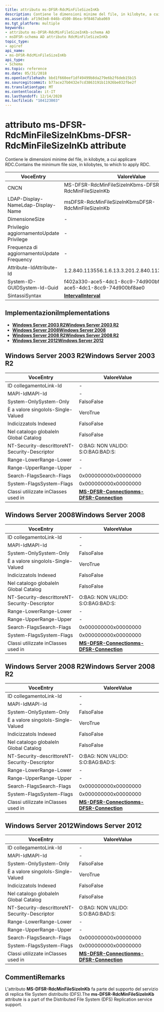 ```yaml
---
title: attributo ms-DFSR-RdcMinFileSizeInKb
description: Contiene le dimensioni minime del file, in kilobyte, a cui applicare RDC.
ms.assetid: af19d3e8-046b-4500-86ea-9f8467aba069
ms.tgt_platform: multiple
keywords:
- attributo ms-DFSR-RdcMinFileSizeInKb-schema AD
- msDFSR-schema AD attributo RdcMinFileSizeInKb
topic_type:
- apiref
api_name:
- ms-DFSR-RdcMinFileSizeInKb
api_type:
- Schema
ms.topic: reference
ms.date: 05/31/2018
ms.openlocfilehash: bbd1f660eef1df49499b8da279e6b2f6deb15b15
ms.sourcegitcommit: b77ace27b0432e7cd3863191b11926be032fbe2f
ms.translationtype: MT
ms.contentlocale: it-IT
ms.lasthandoff: 12/14/2020
ms.locfileid: "104123003"
---
```

# <a name="ms-dfsr-rdcminfilesizeinkb-attribute"></a><span data-ttu-id="e0baf-105">attributo ms-DFSR-RdcMinFileSizeInKb</span><span class="sxs-lookup"><span data-stu-id="e0baf-105">ms-DFSR-RdcMinFileSizeInKb attribute</span></span>

<span data-ttu-id="e0baf-106">Contiene le dimensioni minime del file, in kilobyte, a cui applicare RDC.</span><span class="sxs-lookup"><span data-stu-id="e0baf-106">Contains the minimum file size, in kilobytes, to which to apply RDC.</span></span>



| <span data-ttu-id="e0baf-107">Voce</span><span class="sxs-lookup"><span data-stu-id="e0baf-107">Entry</span></span> | <span data-ttu-id="e0baf-108">Valore</span><span class="sxs-lookup"><span data-stu-id="e0baf-108">Value</span></span> |
|-------------------|--------------------------------------|
| <span data-ttu-id="e0baf-109">CN</span><span class="sxs-lookup"><span data-stu-id="e0baf-109">CN</span></span>                | <span data-ttu-id="e0baf-110">MS-DFSR-RdcMinFileSizeInKb</span><span class="sxs-lookup"><span data-stu-id="e0baf-110">ms-DFSR-RdcMinFileSizeInKb</span></span>           |
| <span data-ttu-id="e0baf-111">LDAP-Display-Name</span><span class="sxs-lookup"><span data-stu-id="e0baf-111">Ldap-Display-Name</span></span> | <span data-ttu-id="e0baf-112">msDFSR-RdcMinFileSizeInKb</span><span class="sxs-lookup"><span data-stu-id="e0baf-112">msDFSR-RdcMinFileSizeInKb</span></span>            |
| <span data-ttu-id="e0baf-113">Dimensione</span><span class="sxs-lookup"><span data-stu-id="e0baf-113">Size</span></span>              | \-                                   |
| <span data-ttu-id="e0baf-114">Privilegio aggiornamento</span><span class="sxs-lookup"><span data-stu-id="e0baf-114">Update Privilege</span></span>  | \-                                   |
| <span data-ttu-id="e0baf-115">Frequenza di aggiornamento</span><span class="sxs-lookup"><span data-stu-id="e0baf-115">Update Frequency</span></span>  | \-                                   |
| <span data-ttu-id="e0baf-116">Attribute-Id</span><span class="sxs-lookup"><span data-stu-id="e0baf-116">Attribute-Id</span></span>      | <span data-ttu-id="e0baf-117">1.2.840.113556.1.6.13.3.20</span><span class="sxs-lookup"><span data-stu-id="e0baf-117">1.2.840.113556.1.6.13.3.20</span></span>           |
| <span data-ttu-id="e0baf-118">System-ID-GUID</span><span class="sxs-lookup"><span data-stu-id="e0baf-118">System-Id-Guid</span></span>    | <span data-ttu-id="e0baf-119">f402a330-ace5-4dc1-8cc9-74d900bf8ae0</span><span class="sxs-lookup"><span data-stu-id="e0baf-119">f402a330-ace5-4dc1-8cc9-74d900bf8ae0</span></span> |
| <span data-ttu-id="e0baf-120">Sintassi</span><span class="sxs-lookup"><span data-stu-id="e0baf-120">Syntax</span></span>            | [<span data-ttu-id="e0baf-121">**Interval**</span><span class="sxs-lookup"><span data-stu-id="e0baf-121">**Interval**</span></span>](s-interval.md)       |



## <a name="implementations"></a><span data-ttu-id="e0baf-122">Implementazioni</span><span class="sxs-lookup"><span data-stu-id="e0baf-122">Implementations</span></span>

-   [<span data-ttu-id="e0baf-123">**Windows Server 2003 R2**</span><span class="sxs-lookup"><span data-stu-id="e0baf-123">**Windows Server 2003 R2**</span></span>](#windows-server-2003-r2)
-   [<span data-ttu-id="e0baf-124">**Windows Server 2008**</span><span class="sxs-lookup"><span data-stu-id="e0baf-124">**Windows Server 2008**</span></span>](#windows-server-2008)
-   [<span data-ttu-id="e0baf-125">**Windows Server 2008 R2**</span><span class="sxs-lookup"><span data-stu-id="e0baf-125">**Windows Server 2008 R2**</span></span>](#windows-server-2008-r2)
-   [<span data-ttu-id="e0baf-126">**Windows Server 2012**</span><span class="sxs-lookup"><span data-stu-id="e0baf-126">**Windows Server 2012**</span></span>](#windows-server-2012)

## <a name="windows-server-2003-r2"></a><span data-ttu-id="e0baf-127">Windows Server 2003 R2</span><span class="sxs-lookup"><span data-stu-id="e0baf-127">Windows Server 2003 R2</span></span>



| <span data-ttu-id="e0baf-128">Voce</span><span class="sxs-lookup"><span data-stu-id="e0baf-128">Entry</span></span> | <span data-ttu-id="e0baf-129">Valore</span><span class="sxs-lookup"><span data-stu-id="e0baf-129">Value</span></span> |
|------------------------|--------------------------------------------------------------|
| <span data-ttu-id="e0baf-130">ID collegamento</span><span class="sxs-lookup"><span data-stu-id="e0baf-130">Link-Id</span></span>                | \-                                                           |
| <span data-ttu-id="e0baf-131">MAPI-Id</span><span class="sxs-lookup"><span data-stu-id="e0baf-131">MAPI-Id</span></span>                | \-                                                           |
| <span data-ttu-id="e0baf-132">System-Only</span><span class="sxs-lookup"><span data-stu-id="e0baf-132">System-Only</span></span>            | <span data-ttu-id="e0baf-133">Falso</span><span class="sxs-lookup"><span data-stu-id="e0baf-133">False</span></span>                                                        |
| <span data-ttu-id="e0baf-134">È a valore singolo</span><span class="sxs-lookup"><span data-stu-id="e0baf-134">Is-Single-Valued</span></span>       | <span data-ttu-id="e0baf-135">Vero</span><span class="sxs-lookup"><span data-stu-id="e0baf-135">True</span></span>                                                         |
| <span data-ttu-id="e0baf-136">Indicizzato</span><span class="sxs-lookup"><span data-stu-id="e0baf-136">Is Indexed</span></span>             | <span data-ttu-id="e0baf-137">Falso</span><span class="sxs-lookup"><span data-stu-id="e0baf-137">False</span></span>                                                        |
| <span data-ttu-id="e0baf-138">Nel catalogo globale</span><span class="sxs-lookup"><span data-stu-id="e0baf-138">In Global Catalog</span></span>      | <span data-ttu-id="e0baf-139">Falso</span><span class="sxs-lookup"><span data-stu-id="e0baf-139">False</span></span>                                                        |
| <span data-ttu-id="e0baf-140">NT-Security-descrittore</span><span class="sxs-lookup"><span data-stu-id="e0baf-140">NT-Security-Descriptor</span></span> | <span data-ttu-id="e0baf-141">O:BAG: NON VALIDO: S:</span><span class="sxs-lookup"><span data-stu-id="e0baf-141">O:BAG:BAD:S:</span></span>                                                 |
| <span data-ttu-id="e0baf-142">Range-Lower</span><span class="sxs-lookup"><span data-stu-id="e0baf-142">Range-Lower</span></span>            | \-                                                           |
| <span data-ttu-id="e0baf-143">Range-Upper</span><span class="sxs-lookup"><span data-stu-id="e0baf-143">Range-Upper</span></span>            | \-                                                           |
| <span data-ttu-id="e0baf-144">Search-Flags</span><span class="sxs-lookup"><span data-stu-id="e0baf-144">Search-Flags</span></span>           | <span data-ttu-id="e0baf-145">0x00000000</span><span class="sxs-lookup"><span data-stu-id="e0baf-145">0x00000000</span></span>                                                   |
| <span data-ttu-id="e0baf-146">System-Flags</span><span class="sxs-lookup"><span data-stu-id="e0baf-146">System-Flags</span></span>           | <span data-ttu-id="e0baf-147">0x00000000</span><span class="sxs-lookup"><span data-stu-id="e0baf-147">0x00000000</span></span>                                                   |
| <span data-ttu-id="e0baf-148">Classi utilizzate in</span><span class="sxs-lookup"><span data-stu-id="e0baf-148">Classes used in</span></span>        | [<span data-ttu-id="e0baf-149">**MS-DFSR-Connection**</span><span class="sxs-lookup"><span data-stu-id="e0baf-149">**ms-DFSR-Connection**</span></span>](c-msdfsr-connection.md)<br/> |



## <a name="windows-server-2008"></a><span data-ttu-id="e0baf-150">Windows Server 2008</span><span class="sxs-lookup"><span data-stu-id="e0baf-150">Windows Server 2008</span></span>



| <span data-ttu-id="e0baf-151">Voce</span><span class="sxs-lookup"><span data-stu-id="e0baf-151">Entry</span></span> | <span data-ttu-id="e0baf-152">Valore</span><span class="sxs-lookup"><span data-stu-id="e0baf-152">Value</span></span> |
|------------------------|--------------------------------------------------------------|
| <span data-ttu-id="e0baf-153">ID collegamento</span><span class="sxs-lookup"><span data-stu-id="e0baf-153">Link-Id</span></span>                | \-                                                           |
| <span data-ttu-id="e0baf-154">MAPI-Id</span><span class="sxs-lookup"><span data-stu-id="e0baf-154">MAPI-Id</span></span>                | \-                                                           |
| <span data-ttu-id="e0baf-155">System-Only</span><span class="sxs-lookup"><span data-stu-id="e0baf-155">System-Only</span></span>            | <span data-ttu-id="e0baf-156">Falso</span><span class="sxs-lookup"><span data-stu-id="e0baf-156">False</span></span>                                                        |
| <span data-ttu-id="e0baf-157">È a valore singolo</span><span class="sxs-lookup"><span data-stu-id="e0baf-157">Is-Single-Valued</span></span>       | <span data-ttu-id="e0baf-158">Vero</span><span class="sxs-lookup"><span data-stu-id="e0baf-158">True</span></span>                                                         |
| <span data-ttu-id="e0baf-159">Indicizzato</span><span class="sxs-lookup"><span data-stu-id="e0baf-159">Is Indexed</span></span>             | <span data-ttu-id="e0baf-160">Falso</span><span class="sxs-lookup"><span data-stu-id="e0baf-160">False</span></span>                                                        |
| <span data-ttu-id="e0baf-161">Nel catalogo globale</span><span class="sxs-lookup"><span data-stu-id="e0baf-161">In Global Catalog</span></span>      | <span data-ttu-id="e0baf-162">Falso</span><span class="sxs-lookup"><span data-stu-id="e0baf-162">False</span></span>                                                        |
| <span data-ttu-id="e0baf-163">NT-Security-descrittore</span><span class="sxs-lookup"><span data-stu-id="e0baf-163">NT-Security-Descriptor</span></span> | <span data-ttu-id="e0baf-164">O:BAG: NON VALIDO: S:</span><span class="sxs-lookup"><span data-stu-id="e0baf-164">O:BAG:BAD:S:</span></span>                                                 |
| <span data-ttu-id="e0baf-165">Range-Lower</span><span class="sxs-lookup"><span data-stu-id="e0baf-165">Range-Lower</span></span>            | \-                                                           |
| <span data-ttu-id="e0baf-166">Range-Upper</span><span class="sxs-lookup"><span data-stu-id="e0baf-166">Range-Upper</span></span>            | \-                                                           |
| <span data-ttu-id="e0baf-167">Search-Flags</span><span class="sxs-lookup"><span data-stu-id="e0baf-167">Search-Flags</span></span>           | <span data-ttu-id="e0baf-168">0x00000000</span><span class="sxs-lookup"><span data-stu-id="e0baf-168">0x00000000</span></span>                                                   |
| <span data-ttu-id="e0baf-169">System-Flags</span><span class="sxs-lookup"><span data-stu-id="e0baf-169">System-Flags</span></span>           | <span data-ttu-id="e0baf-170">0x00000000</span><span class="sxs-lookup"><span data-stu-id="e0baf-170">0x00000000</span></span>                                                   |
| <span data-ttu-id="e0baf-171">Classi utilizzate in</span><span class="sxs-lookup"><span data-stu-id="e0baf-171">Classes used in</span></span>        | [<span data-ttu-id="e0baf-172">**MS-DFSR-Connection**</span><span class="sxs-lookup"><span data-stu-id="e0baf-172">**ms-DFSR-Connection**</span></span>](c-msdfsr-connection.md)<br/> |



## <a name="windows-server-2008-r2"></a><span data-ttu-id="e0baf-173">Windows Server 2008 R2</span><span class="sxs-lookup"><span data-stu-id="e0baf-173">Windows Server 2008 R2</span></span>



| <span data-ttu-id="e0baf-174">Voce</span><span class="sxs-lookup"><span data-stu-id="e0baf-174">Entry</span></span> | <span data-ttu-id="e0baf-175">Valore</span><span class="sxs-lookup"><span data-stu-id="e0baf-175">Value</span></span> |
|------------------------|--------------------------------------------------------------|
| <span data-ttu-id="e0baf-176">ID collegamento</span><span class="sxs-lookup"><span data-stu-id="e0baf-176">Link-Id</span></span>                | \-                                                           |
| <span data-ttu-id="e0baf-177">MAPI-Id</span><span class="sxs-lookup"><span data-stu-id="e0baf-177">MAPI-Id</span></span>                | \-                                                           |
| <span data-ttu-id="e0baf-178">System-Only</span><span class="sxs-lookup"><span data-stu-id="e0baf-178">System-Only</span></span>            | <span data-ttu-id="e0baf-179">Falso</span><span class="sxs-lookup"><span data-stu-id="e0baf-179">False</span></span>                                                        |
| <span data-ttu-id="e0baf-180">È a valore singolo</span><span class="sxs-lookup"><span data-stu-id="e0baf-180">Is-Single-Valued</span></span>       | <span data-ttu-id="e0baf-181">Vero</span><span class="sxs-lookup"><span data-stu-id="e0baf-181">True</span></span>                                                         |
| <span data-ttu-id="e0baf-182">Indicizzato</span><span class="sxs-lookup"><span data-stu-id="e0baf-182">Is Indexed</span></span>             | <span data-ttu-id="e0baf-183">Falso</span><span class="sxs-lookup"><span data-stu-id="e0baf-183">False</span></span>                                                        |
| <span data-ttu-id="e0baf-184">Nel catalogo globale</span><span class="sxs-lookup"><span data-stu-id="e0baf-184">In Global Catalog</span></span>      | <span data-ttu-id="e0baf-185">Falso</span><span class="sxs-lookup"><span data-stu-id="e0baf-185">False</span></span>                                                        |
| <span data-ttu-id="e0baf-186">NT-Security-descrittore</span><span class="sxs-lookup"><span data-stu-id="e0baf-186">NT-Security-Descriptor</span></span> | <span data-ttu-id="e0baf-187">O:BAG: NON VALIDO: S:</span><span class="sxs-lookup"><span data-stu-id="e0baf-187">O:BAG:BAD:S:</span></span>                                                 |
| <span data-ttu-id="e0baf-188">Range-Lower</span><span class="sxs-lookup"><span data-stu-id="e0baf-188">Range-Lower</span></span>            | \-                                                           |
| <span data-ttu-id="e0baf-189">Range-Upper</span><span class="sxs-lookup"><span data-stu-id="e0baf-189">Range-Upper</span></span>            | \-                                                           |
| <span data-ttu-id="e0baf-190">Search-Flags</span><span class="sxs-lookup"><span data-stu-id="e0baf-190">Search-Flags</span></span>           | <span data-ttu-id="e0baf-191">0x00000000</span><span class="sxs-lookup"><span data-stu-id="e0baf-191">0x00000000</span></span>                                                   |
| <span data-ttu-id="e0baf-192">System-Flags</span><span class="sxs-lookup"><span data-stu-id="e0baf-192">System-Flags</span></span>           | <span data-ttu-id="e0baf-193">0x00000000</span><span class="sxs-lookup"><span data-stu-id="e0baf-193">0x00000000</span></span>                                                   |
| <span data-ttu-id="e0baf-194">Classi utilizzate in</span><span class="sxs-lookup"><span data-stu-id="e0baf-194">Classes used in</span></span>        | [<span data-ttu-id="e0baf-195">**MS-DFSR-Connection**</span><span class="sxs-lookup"><span data-stu-id="e0baf-195">**ms-DFSR-Connection**</span></span>](c-msdfsr-connection.md)<br/> |



## <a name="windows-server-2012"></a><span data-ttu-id="e0baf-196">Windows Server 2012</span><span class="sxs-lookup"><span data-stu-id="e0baf-196">Windows Server 2012</span></span>



| <span data-ttu-id="e0baf-197">Voce</span><span class="sxs-lookup"><span data-stu-id="e0baf-197">Entry</span></span> | <span data-ttu-id="e0baf-198">Valore</span><span class="sxs-lookup"><span data-stu-id="e0baf-198">Value</span></span> |
|------------------------|--------------------------------------------------------------|
| <span data-ttu-id="e0baf-199">ID collegamento</span><span class="sxs-lookup"><span data-stu-id="e0baf-199">Link-Id</span></span>                | \-                                                           |
| <span data-ttu-id="e0baf-200">MAPI-Id</span><span class="sxs-lookup"><span data-stu-id="e0baf-200">MAPI-Id</span></span>                | \-                                                           |
| <span data-ttu-id="e0baf-201">System-Only</span><span class="sxs-lookup"><span data-stu-id="e0baf-201">System-Only</span></span>            | <span data-ttu-id="e0baf-202">Falso</span><span class="sxs-lookup"><span data-stu-id="e0baf-202">False</span></span>                                                        |
| <span data-ttu-id="e0baf-203">È a valore singolo</span><span class="sxs-lookup"><span data-stu-id="e0baf-203">Is-Single-Valued</span></span>       | <span data-ttu-id="e0baf-204">Vero</span><span class="sxs-lookup"><span data-stu-id="e0baf-204">True</span></span>                                                         |
| <span data-ttu-id="e0baf-205">Indicizzato</span><span class="sxs-lookup"><span data-stu-id="e0baf-205">Is Indexed</span></span>             | <span data-ttu-id="e0baf-206">Falso</span><span class="sxs-lookup"><span data-stu-id="e0baf-206">False</span></span>                                                        |
| <span data-ttu-id="e0baf-207">Nel catalogo globale</span><span class="sxs-lookup"><span data-stu-id="e0baf-207">In Global Catalog</span></span>      | <span data-ttu-id="e0baf-208">Falso</span><span class="sxs-lookup"><span data-stu-id="e0baf-208">False</span></span>                                                        |
| <span data-ttu-id="e0baf-209">NT-Security-descrittore</span><span class="sxs-lookup"><span data-stu-id="e0baf-209">NT-Security-Descriptor</span></span> | <span data-ttu-id="e0baf-210">O:BAG: NON VALIDO: S:</span><span class="sxs-lookup"><span data-stu-id="e0baf-210">O:BAG:BAD:S:</span></span>                                                 |
| <span data-ttu-id="e0baf-211">Range-Lower</span><span class="sxs-lookup"><span data-stu-id="e0baf-211">Range-Lower</span></span>            | \-                                                           |
| <span data-ttu-id="e0baf-212">Range-Upper</span><span class="sxs-lookup"><span data-stu-id="e0baf-212">Range-Upper</span></span>            | \-                                                           |
| <span data-ttu-id="e0baf-213">Search-Flags</span><span class="sxs-lookup"><span data-stu-id="e0baf-213">Search-Flags</span></span>           | <span data-ttu-id="e0baf-214">0x00000000</span><span class="sxs-lookup"><span data-stu-id="e0baf-214">0x00000000</span></span>                                                   |
| <span data-ttu-id="e0baf-215">System-Flags</span><span class="sxs-lookup"><span data-stu-id="e0baf-215">System-Flags</span></span>           | <span data-ttu-id="e0baf-216">0x00000000</span><span class="sxs-lookup"><span data-stu-id="e0baf-216">0x00000000</span></span>                                                   |
| <span data-ttu-id="e0baf-217">Classi utilizzate in</span><span class="sxs-lookup"><span data-stu-id="e0baf-217">Classes used in</span></span>        | [<span data-ttu-id="e0baf-218">**MS-DFSR-Connection**</span><span class="sxs-lookup"><span data-stu-id="e0baf-218">**ms-DFSR-Connection**</span></span>](c-msdfsr-connection.md)<br/> |



## <a name="remarks"></a><span data-ttu-id="e0baf-219">Commenti</span><span class="sxs-lookup"><span data-stu-id="e0baf-219">Remarks</span></span>

<span data-ttu-id="e0baf-220">L'attributo **MS-DFSR-RdcMinFileSizeInKb** fa parte del supporto del servizio di replica file System distribuito (DFS).</span><span class="sxs-lookup"><span data-stu-id="e0baf-220">The **ms-DFSR-RdcMinFileSizeInKb** attribute is a part of the Distributed File System (DFS) Replication service support.</span></span>

 

 





